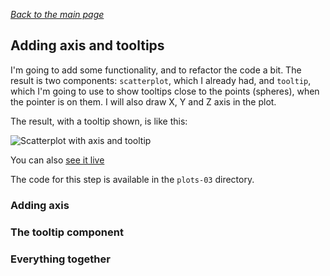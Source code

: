 
*[Back to the main page](../README.md)*

## Adding axis and tooltips

I'm going to add some functionality,
and to refactor the code a bit.
The result is two components:
`scatterplot`, which I already had,
and `tooltip`,
which I'm going to use to show tooltips close to the points
(spheres), when the pointer is on them.
I will also draw X, Y and Z axis in the plot.

The result, with a tooltip shown, is like this:

![Scatterplot with axis and tooltip](scatterplot-axis-tooltip.png)

You can also [see it live](web/)

The code for this step is available in the `plots-03` directory.

### Adding axis

### The tooltip component

### Everything together
